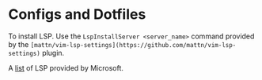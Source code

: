 # Configs and Dotfiles

To install LSP. Use the `LspInstallServer <server_name>` command provided by
the `[mattn/vim-lsp-settings](https://github.com/mattn/vim-lsp-settings)`
plugin.

A [list](https://microsoft.github.io/language-server-protocol/implementors/servers/) of LSP provided by Microsoft.
